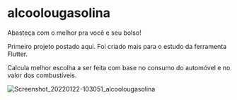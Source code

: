 # alcoolougasolina

Abasteça com o melhor pra você e seu bolso!

Primeiro projeto postado aqui. Foi criado mais para o estudo da ferramenta Flutter.

Calcula melhor escolha a ser feita com base no consumo do automóvel e no valor dos combustíveis.

![Screenshot_20220122-103051_alcoolougasolina](https://user-images.githubusercontent.com/48601468/150640829-82540fa7-e32c-4e1a-938f-e0b287e90919.png)
